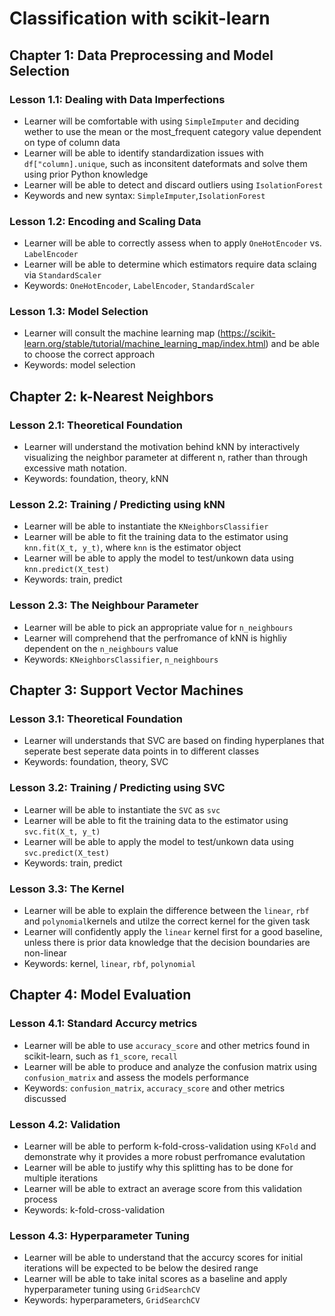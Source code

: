 # Classification with scikit-learn
## Chapter 1: Data Preprocessing and Model Selection
### Lesson 1.1: Dealing with Data Imperfections
- Learner will be comfortable with using `SimpleImputer` and deciding wether to use the mean or the most_frequent category value dependent on type of column data
- Learner will be able to identify standardization issues with `df["column].unique`, such as inconsitent dateformats and solve them using prior Python knowledge
- Learner will be able to detect and discard outliers using `IsolationForest`
- Keywords and new syntax: `SimpleImputer`,`IsolationForest`
### Lesson 1.2: Encoding and Scaling Data
- Learner will be able to correctly assess when to apply `OneHotEncoder` vs. `LabelEncoder`
- Learner will be able to determine which estimators require data sclaing via `StandardScaler`  
- Keywords: `OneHotEncoder`, `LabelEncoder`, `StandardScaler`
### Lesson 1.3: Model Selection
- Learner will consult the machine learning map (https://scikit-learn.org/stable/tutorial/machine_learning_map/index.html) and be able to choose the correct approach
- Keywords: model selection
## Chapter 2: k-Nearest Neighbors  
### Lesson 2.1: Theoretical Foundation
- Learner will understand the motivation behind kNN by interactively visualizing the neighbor parameter at different n, rather than through excessive math notation.
- Keywords: foundation, theory, kNN
### Lesson 2.2: Training / Predicting using kNN
- Learner will be able to instantiate the `KNeighborsClassifier`
- Learner will be able to fit the training data to the estimator using `knn.fit(X_t, y_t)`, where `knn` is the estimator object
- Learner will be able to apply the model to test/unkown data using `knn.predict(X_test)`
- Keywords: train, predict
### Lesson 2.3: The Neighbour Parameter 
- Learner will be able to pick an appropriate value for `n_neighbours`
- Learner will comprehend that the perfromance of kNN is highliy dependent on the `n_neighbours` value
- Keywords: `KNeighborsClassifier`, `n_neighbours`
## Chapter 3: Support Vector Machines
### Lesson 3.1: Theoretical Foundation
- Learner will understands that SVC are based on finding hyperplanes that seperate best seperate data points in to different classes
- Keywords: foundation, theory, SVC
### Lesson 3.2: Training / Predicting using SVC
- Learner will be able to instantiate the `SVC` as `svc`
- Learner will be able to fit the training data to the estimator using `svc.fit(X_t, y_t)`
- Learner will be able to apply the model to test/unkown data using `svc.predict(X_test)`
- Keywords: train, predict
### Lesson 3.3: The Kernel
- Learner will be able to explain the difference between the `linear`, `rbf` and `polynomial`kernels and utilze the correct kernel for the given task
- Learner will confidently apply the `linear` kernel first for a good baseline, unless there is prior data knowledge that the decision boundaries are non-linear
- Keywords: kernel, `linear`, `rbf`, `polynomial`
## Chapter 4: Model Evaluation
### Lesson 4.1: Standard Accurcy metrics
- Learner will be able to use `accuracy_score` and other metrics found in scikit-learn, such as `f1_score`, `recall`
- Learner will be able to produce and analyze the confusion matrix using `confusion_matrix` and assess the models performance
- Keywords: `confusion_matrix`, `accuracy_score` and other metrics discussed
### Lesson 4.2: Validation 
- Learner will be able to perform k-fold-cross-validation using `KFold` and demonstrate why it provides a more robust perfromance evalutation
- Learner will be able to justify why this splitting has to be done for multiple iterations
- Learner will be able to extract an average score from this validation process
- Keywords: k-fold-cross-validation
### Lesson 4.3: Hyperparameter Tuning
- Learner will be able to understand that the accurcy scores for initial iterations will be expected to be below the desired range
- Learner will be able to take inital scores as a baseline and apply hyperparameter tuning using `GridSearchCV`
- Keywords: hyperparameters, `GridSearchCV`
   



